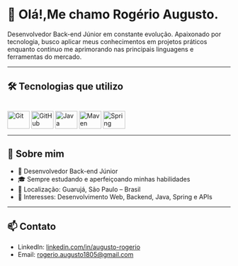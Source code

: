 # 👋 Olá!,Me chamo Rogério Augusto.

Desenvolvedor Back-end Júnior em constante evolução. Apaixonado por tecnologia, busco aplicar meus conhecimentos em projetos práticos enquanto continuo me aprimorando nas principais linguagens e ferramentas do mercado.

---

## 🛠 Tecnologias que utilizo

<div style="display: inline_block"><br>
  <img align="center" alt="Git" height="40" width="50" src="https://cdn.jsdelivr.net/gh/devicons/devicon/icons/git/git-original.svg">
<img align="center" alt="GitHub" height="40" width="50" src="https://cdn.jsdelivr.net/gh/devicons/devicon/icons/github/github-original.svg">
<img align="center" alt="Java" height="40" width="50" src="https://cdn.jsdelivr.net/gh/devicons/devicon/icons/java/java-original.svg">
<img align="center" alt="Maven" height="40" width="50" src="https://cdn.jsdelivr.net/gh/devicons/devicon/icons/maven/maven-original.svg">
<img align="center" alt="Spring" height="40" width="50" src="https://cdn.jsdelivr.net/gh/devicons/devicon/icons/spring/spring-original.svg">

  
          
</div>

---

## 📌 Sobre mim

- 💼 Desenvolvedor Back-end Júnior  
- 🎓 Sempre estudando e aperfeiçoando minhas habilidades  
- 📍 Localização: Guarujá, São Paulo – Brasil  
- 🎯 Interesses: Desenvolvimento Web, Backend, Java, Spring e APIs  

---

## 📫 Contato

- LinkedIn: [linkedin.com/in/augusto-rogerio](https://www.linkedin.com/in/augusto-rogerio/)
- Email: [rogerio.augusto1805@gmail.com](mailto:rogerio.augusto1805@gmail.com)


